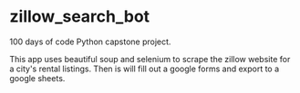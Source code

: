 # zillow_search_bot
100 days of code Python capstone project.

This app uses beautiful soup and selenium to scrape the zillow website for a city's rental listings.
Then is will fill out a google forms and export to a google sheets.
